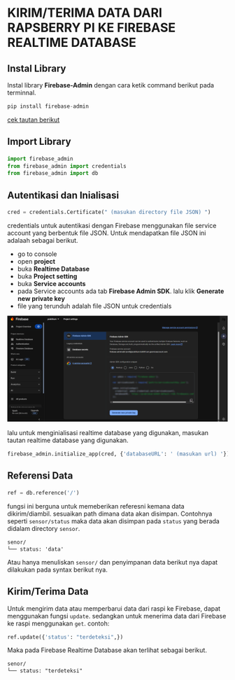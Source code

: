 # KIRIM/TERIMA DATA DARI RAPSBERRY PI KE FIREBASE REALTIME DATABASE

## Instal Library
Instal library **Firebase-Admin** dengan cara ketik command berikut pada terminnal.
```python
pip install firebase-admin
```
[cek tautan berikut](https://pypi.org/project/firebase-admin/)

## Import Library
```python
import firebase_admin
from firebase_admin import credentials
from firebase_admin import db
```
## Autentikasi dan Inialisasi
```python
cred = credentials.Certificate(" (masukan directory file JSON) ")
```
credentials untuk autentikasi dengan Firebase menggunakan file service account yang berbentuk file JSON.
Untuk mendapatkan file JSON ini adalaah sebagai berikut.

- go to console
- open **project**
- buka **Realtime Database**
- buka **Project setting**
- buka **Service accounts**
- pada Service accounts ada tab **Firebase Admin SDK**. lalu klik **Generate new private key**
- file yang terunduh adalah file JSON untuk credentials

![SS](/image/creds.jpg)

lalu untuk menginialisasi realtime database yang digunakan, masukan tautan realtime database yang digunakan.
```python
firebase_admin.initialize_app(cred, {'databaseURL': ' (masukan url) '})
```
## Referensi Data
```python
ref = db.reference('/')
```
fungsi ini berguna untuk memeberikan referesni kemana data dikirim/diambil. sesuaikan path dimana data akan disimpan. Contohnya seperti `sensor/status` maka data akan disimpan pada `status` yang berada didalam directory `sensor`.
```
senor/
└── status: 'data'
```
Atau hanya menuliskan `sensor/` dan penyimpanan data berikut nya dapat dilakukan pada syntax berikut nya.
## Kirim/Terima Data
Untuk mengirim data atau memperbarui data dari raspi ke Firebase, dapat menggunakan fungsi `update`. sedangkan untuk menerima data dari Firebase ke raspi menggunakan `get`. contoh:
```python
ref.update({'status': "terdeteksi",})
```
Maka pada Firebase Realtime Database akan terlihat sebagai berikut.
```
senor/
└── status: "terdeteksi"
```
